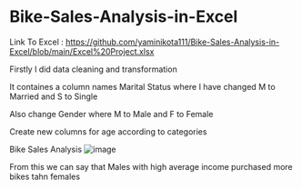 # Bike-Sales-Analysis-in-Excel

Link To Excel : https://github.com/yaminikota111/Bike-Sales-Analysis-in-Excel/blob/main/Excel%20Project.xlsx

Firstly I did data cleaning and transformation

It containes a column names Marital Status where I have changed M to Married and S to Single

Also change Gender where M to Male and F to Female

Create new columns for age according to categories

Bike Sales Analysis
![image](https://user-images.githubusercontent.com/54625974/232886749-ce394fa6-7c56-4a2f-9b45-04b9aee17b34.png)

From this we can say that Males with high average income purchased more bikes tahn females

